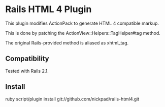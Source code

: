 Rails HTML 4 Plugin
===================

This plugin modifies ActionPack to generate HTML 4 compatible markup.

This is done by patching the ActionView::Helpers::TagHelper#tag method.

The original Rails-provided method is aliased as xhtml_tag.

Compatibility
-------------

Tested with Rails 2.1.

Install
-------

ruby script/plugin install git://github.com/nickpad/rails-html4.git
